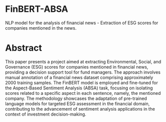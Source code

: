 # FinBERT-ABSA
NLP model for the analysis of financial news - Extraction of ESG scores for companies mentioned in the news.

# Abstract 

This paper presents a project aimed at extracting Environmental, Social, and Governance (ESG) scores for companies mentioned in financial news, providing a decision support tool for fund managers. The approach involves manual annotation of a financial news dataset comprising approximately 2000 training samples. The FinBERT model is employed and fine-tuned for the Aspect-Based Sentiment Analysis (ABSA) task, focusing on isolating scores related to a specific aspect in each sentence, namely, the mentioned company. The methodology showcases the adaptation of pre-trained language models for targeted ESG assessment in the financial domain, contributing to the advancement of sentiment analysis applications in the context of investment decision-making.

